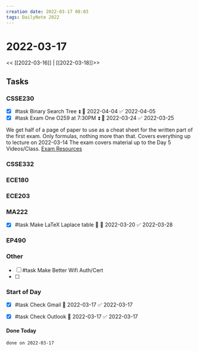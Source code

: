 ```yaml
---
creation date: 2022-03-17 08:03
tags: DailyNote 2022
---
```



# 2022-03-17

<< [[2022-03-16]] | [[2022-03-18]]>>

## Tasks

### CSSE230
- [x] #task Binary Search Tree ⏫ 📅 2022-04-04 ✅ 2022-04-05
- [x] #task Exam One O259 at 7:30PM ⏫ 📅 2022-03-24 ✅ 2022-03-25

We get half of a page of paper to use as a cheat sheet for the written part of the first exam. Only formulas, nothing more than that. Covers everything up to lecture on 2022-03-14 The exam covers material up to the Day 5 Videos/Class. [Exam Resources](https://moodle.rose-hulman.edu/mod/page/view.php?id=3229951)

### CSSE332

### ECE180

### ECE203



### MA222
- [x] #task Make LaTeX Laplace table 🔼 📅 2022-03-20 ✅ 2022-03-28

### EP490

### Other
- [ ] #task Make Better Wifi Auth/Cert
- [ ] 

### Start of Day
- [x] #task Check Gmail 📅 2022-03-17 ✅ 2022-03-17
- [x] #task Check Outlook 📅 2022-03-17 ✅ 2022-03-17




#### Done Today

```tasks
done on 2022-03-17
```